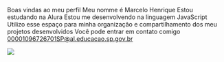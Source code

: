 Boas vindas ao meu perfil 
Meu nomme é Marcelo Henrique
Estou estudando na Alura
Estou me desenvolvendo na linguagem JavaScript
Utilizo esse espaço para minha organização e compartilhamento dos meu projetos desenvolvidos
Você pode entrar em contato comigo 
00001096726701SP@al.educacao.sp.gov.br

![](https://th.bing.com/th/id/OIP.TEbbWdoMwTjp0XxUiOOX0wHaD4?w=350&h=197&c=7&r=0&o=5&pid=1.7)


